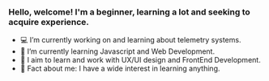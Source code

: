 ### Hello, welcome! I'm a beginner, learning a lot and seeking to acquire experience.

<!--
**hanahsantana6/hanahsantana6** is a ✨ _special_ ✨ repository because its `README.md` (this file) appears on your GitHub profile.
 working on ...
- 👯 I’m looking to collaborate on ...
- 🤔 I’m looking for help with ...
- 💬 Ask me about ...
- 📫 How to reach me: ...
- 😄 Pronouns: ...
-->

- 💻 I’m currently working on and learning about telemetry systems.
- 📖 I’m currently learning Javascript and Web Development.
- 🎯 I aim to learn and work with UX/UI design and FrontEnd Development.
- 🔭 Fact about me: I have a wide interest in learning anything.






